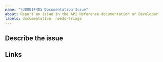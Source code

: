 ```yaml
---
name: "\U0001F4D5 Documentation Issue"
about: Report an issue in the API Reference documentation or Developer Guide
labels: documentation, needs-triage
---
```


<!--- Provide a general summary of the issue in the Title above -->

## Describe the issue
<!--- A clear and concise description of the issue -->

## Links
<!-- Include links to affected documentation page(s) -->


